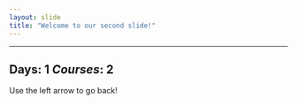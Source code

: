 ```yaml
---
layout: slide
title: "Welcome to our second slide!"
---
```

---
Days: 1
*Courses*: 2
---
Use the left arrow to go back!
